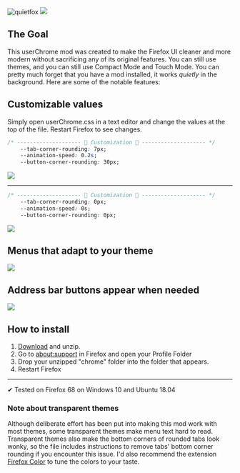 ![quietfox](https://coekuss.com/quietfox/logo.png)
![](https://coekuss.com/quietfox/clean.png)

## The Goal
This userChrome mod was created to make the Firefox UI cleaner and more modern without sacrificing any of its original features. You can still use themes, and you can still use Compact Mode and Touch Mode. You can pretty much forget that you have a mod installed, it works *quietly* in the background. Here are some of the notable features:


## Customizable values 
Simply open userChrome.css in a text editor and change the values at the top of the file. Restart Firefox to see changes.

```CSS
/* -------------------- 🎨 Customization 🎨 -------------------- */
    --tab-corner-rounding: 7px;
    --animation-speed: 0.2s;
    --button-corner-rounding: 30px;
```
![](https://coekuss.com/quietfox/fluid.gif)

-----

```CSS
/* -------------------- 🎨 Customization 🎨 -------------------- */
    --tab-corner-rounding: 0px;
    --animation-speed: 0s;
    --button-corner-rounding: 0px;
```
![](https://coekuss.com/quietfox/snappy.gif)


## Menus that adapt to your theme
![](https://coekuss.com/quietfox/menus.jpg)

## Address bar buttons appear when needed
![](https://coekuss.com/quietfox/urlbar_buttons.gif)



## How to install
1. [Download](https://coekuss.com/quietfox/quietfox.zip) and unzip.
2. Go to [about:support](about:support) in Firefox and open your Profile Folder
3. Drop your unzipped "chrome" folder into the folder that appears.
4. Restart Firefox

---
✔ Tested on Firefox 68 on Windows 10 and Ubuntu 18.04

### Note about transparent themes
Although deliberate effort has been put into making this mod work with most themes, some transparent themes make menu text hard to read. Transparent themes also make the bottom corners of rounded tabs look wonky, so the file includes instructions to remove tabs' bottom corner rounding if you encounter this issue. I'd also recommend the extension [Firefox Color](https://addons.mozilla.org/en-US/firefox/addon/firefox-color/) to tune the colors to your taste.
